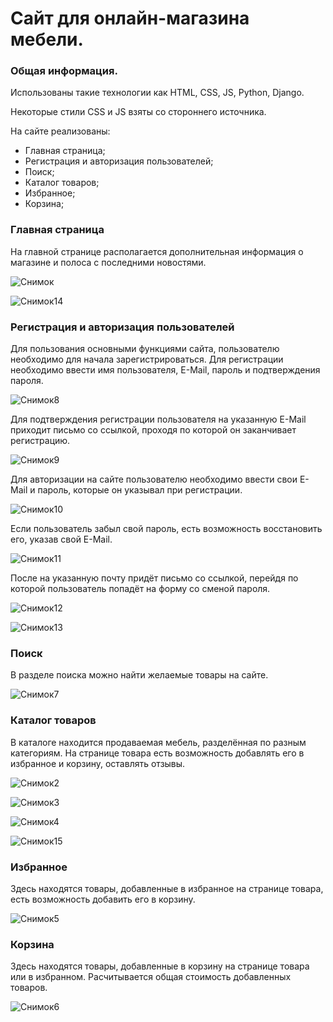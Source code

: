 # Сайт для онлайн-магазина мебели.

### Общая информация.

Использованы такие технологии как HTML, CSS, JS, Python, Django.

Некоторые стили CSS и JS взяты со стороннего источника.

На сайте реализованы:
* Главная страница;
* Регистрация и авторизация пользователей;
* Поиск;
* Каталог товаров;
* Избранное;
* Корзина;

### Главная страница

На главной странице располагается дополнительная информация о магазине и полоса с последними новостями.

![Снимок](https://github.com/Mavisqqq/Online-Furniture-Store/assets/96820947/01111274-e8ef-4cd5-a4e6-6587c5231e53)

![Снимок14](https://github.com/Mavisqqq/Online-Furniture-Store/assets/96820947/28eb8d3a-ccc6-45aa-9dbb-d863fdbee770)

### Регистрация и авторизация пользователей

Для пользования основными функциями сайта, пользователю необходимо для начала зарегистрироваться. Для регистрации необходимо ввести имя пользователя, E-Mail, пароль и подтверждения пароля.

![Снимок8](https://github.com/Mavisqqq/Hostel-Website/assets/96820947/c0c3f19e-68cf-43c5-8ea0-19ee4f4d9946)

Для подтверждения регистрации пользователя на указанную E-Mail приходит письмо со ссылкой, проходя по которой он заканчивает регистрацию.

![Снимок9](https://github.com/Mavisqqq/Hostel-Website/assets/96820947/6db3c8c9-485a-4930-bcde-b5bb452c7a6c)

Для авторизации на сайте пользователю необходимо ввести свои E-Mail и пароль, которые он указывал при регистрации.

![Снимок10](https://github.com/Mavisqqq/Hostel-Website/assets/96820947/1bffc0b1-70b5-4c40-8639-43fb8f300af7)

Если пользователь забыл свой пароль, есть возможность восстановить его, указав свой E-Mail.

![Снимок11](https://github.com/Mavisqqq/Hostel-Website/assets/96820947/e89be070-c23d-471f-a6de-23512d14b283)

После на указанную почту придёт письмо со ссылкой, перейдя по которой пользователь попадёт на форму со сменой пароля.

![Снимок12](https://github.com/Mavisqqq/Hostel-Website/assets/96820947/84996a13-c113-47cd-b5b0-e8277c7bcb70)

![Снимок13](https://github.com/Mavisqqq/Hostel-Website/assets/96820947/9f8cbd51-88e8-4772-8dfb-85a569937037)

### Поиск

В разделе поиска можно найти желаемые товары на сайте.

![Снимок7](https://github.com/Mavisqqq/Online-Furniture-Store/assets/96820947/b1d7ad42-1ba9-4be3-8387-b546daa70250)

### Каталог товаров

В каталоге находится продаваемая мебель, разделённая по разным категориям. На странице товара есть возможность добавлять его в избранное и корзину, оставлять отзывы.

![Снимок2](https://github.com/Mavisqqq/Online-Furniture-Store/assets/96820947/8958ff35-de8a-4184-9eb9-c0b8fc3853c2)

![Снимок3](https://github.com/Mavisqqq/Online-Furniture-Store/assets/96820947/b52b9b4e-4b7a-4f50-ad7b-985508c2c550)

![Снимок4](https://github.com/Mavisqqq/Online-Furniture-Store/assets/96820947/69450271-fed7-4cc0-82b7-4b83db463d75)

![Снимок15](https://github.com/Mavisqqq/Online-Furniture-Store/assets/96820947/66aee1af-4c91-4107-95e0-1cd75598b35e)

### Избранное

Здесь находятся товары, добавленные в избранное на странице товара, есть возможность добавить его в корзину.

![Снимок5](https://github.com/Mavisqqq/Online-Furniture-Store/assets/96820947/e59cc166-5542-4729-835c-ae445e3946fc)

### Корзина

Здесь находятся товары, добавленные в корзину на странице товара или в избранном. Расчитывается общая стоимость добавленных товаров.

![Снимок6](https://github.com/Mavisqqq/Online-Furniture-Store/assets/96820947/a2a1023a-4773-4eee-a13f-2286be09f983)
